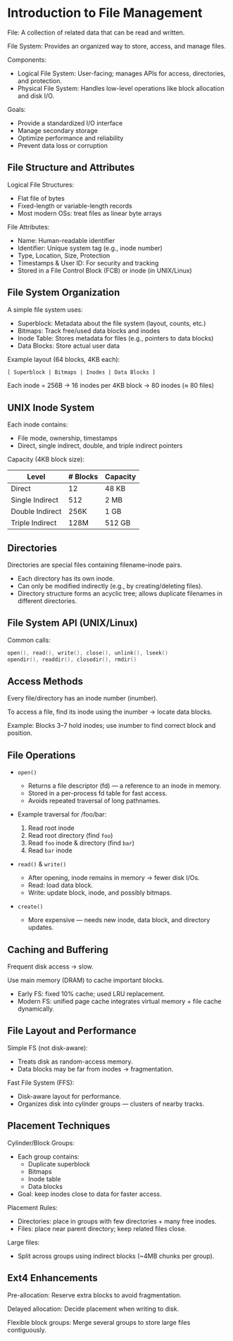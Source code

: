 # Introduction to File Management

File: A collection of related data that can be read and written.

File System: Provides an organized way to store, access, and manage files.

Components:

- Logical File System: User-facing; manages APIs for access, directories, and
  protection.
- Physical File System: Handles low-level operations like block allocation and disk I/O.

Goals:

- Provide a standardized I/O interface
- Manage secondary storage
- Optimize performance and reliability
- Prevent data loss or corruption

## File Structure and Attributes

Logical File Structures:

- Flat file of bytes
- Fixed-length or variable-length records
- Most modern OSs: treat files as linear byte arrays

File Attributes:

- Name: Human-readable identifier
- Identifier: Unique system tag (e.g., inode number)
- Type, Location, Size, Protection
- Timestamps & User ID: For security and tracking
- Stored in a File Control Block (FCB) or inode (in UNIX/Linux)

## File System Organization

A simple file system uses:

- Superblock: Metadata about the file system (layout, counts, etc.)
- Bitmaps: Track free/used data blocks and inodes
- Inode Table: Stores metadata for files (e.g., pointers to data blocks)
- Data Blocks: Store actual user data

Example layout (64 blocks, 4KB each):

```txt
[ Superblock | Bitmaps | Inodes | Data Blocks ]
```

Each inode = 256B → 16 inodes per 4KB block → 80 inodes (≈ 80 files)

## UNIX Inode System

Each inode contains:

- File mode, ownership, timestamps
- Direct, single indirect, double, and triple indirect pointers

Capacity (4KB block size):

| Level           | # Blocks | Capacity |
| --------------- | -------- | -------- |
| Direct          | 12       | 48 KB    |
| Single Indirect | 512      | 2 MB     |
| Double Indirect | 256K     | 1 GB     |
| Triple Indirect | 128M     | 512 GB   |

## Directories

Directories are special files containing filename–inode pairs.

- Each directory has its own inode.
- Can only be modified indirectly (e.g., by creating/deleting files).
- Directory structure forms an acyclic tree; allows duplicate filenames in different
  directories.

## File System API (UNIX/Linux)

Common calls:

```C
open(), read(), write(), close(), unlink(), lseek()
opendir(), readdir(), closedir(), rmdir()
```

## Access Methods

Every file/directory has an inode number (inumber).

To access a file, find its inode using the inumber → locate data blocks.

Example: Blocks 3–7 hold inodes; use inumber to find correct block and position.

## File Operations

- `open()`
  - Returns a file descriptor (fd) — a reference to an inode in memory.
  - Stored in a per-process fd table for fast access.
  - Avoids repeated traversal of long pathnames.

- Example traversal for /foo/bar:
  1. Read root inode
  2. Read root directory (find `foo`)
  3. Read `foo` inode & directory (find `bar`)
  4. Read `bar` inode

- `read()` & `write()`
  - After opening, inode remains in memory → fewer disk I/Os.
  - Read: load data block.
  - Write: update block, inode, and possibly bitmaps.

- `create()`
  - More expensive — needs new inode, data block, and directory updates.

## Caching and Buffering

Frequent disk access → slow.

Use main memory (DRAM) to cache important blocks.

- Early FS: fixed 10% cache; used LRU replacement.
- Modern FS: unified page cache integrates virtual memory + file cache dynamically.

## File Layout and Performance

Simple FS (not disk-aware):

- Treats disk as random-access memory.
- Data blocks may be far from inodes → fragmentation.

Fast File System (FFS):

- Disk-aware layout for performance.
- Organizes disk into cylinder groups — clusters of nearby tracks.

## Placement Techniques

Cylinder/Block Groups:

- Each group contains:
  - Duplicate superblock
  - Bitmaps
  - Inode table
  - Data blocks
- Goal: keep inodes close to data for faster access.

Placement Rules:

- Directories: place in groups with few directories + many free inodes.
- Files: place near parent directory; keep related files close.

Large files:

- Split across groups using indirect blocks (~4MB chunks per group).

## Ext4 Enhancements

Pre-allocation: Reserve extra blocks to avoid fragmentation.

Delayed allocation: Decide placement when writing to disk.

Flexible block groups: Merge several groups to store large files contiguously.
